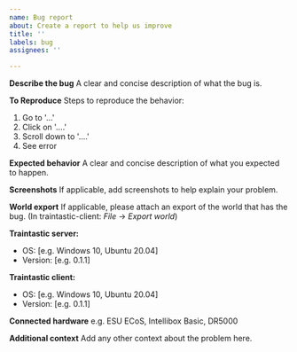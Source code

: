```yaml
---
name: Bug report
about: Create a report to help us improve
title: ''
labels: bug
assignees: ''

---
```


**Describe the bug**
A clear and concise description of what the bug is.

**To Reproduce**
Steps to reproduce the behavior:
1. Go to '...'
2. Click on '....'
3. Scroll down to '....'
4. See error

**Expected behavior**
A clear and concise description of what you expected to happen.

**Screenshots**
If applicable, add screenshots to help explain your problem.

**World export**
If applicable, please attach an export of the world that has the bug. (In traintastic-client: *File* -> *Export world*)

**Traintastic server:**
 - OS: [e.g. Windows 10, Ubuntu 20.04]
 - Version: [e.g. 0.1.1]

**Traintastic client:**
 - OS: [e.g. Windows 10, Ubuntu 20.04]
 - Version: [e.g. 0.1.1]

**Connected hardware**
e.g. ESU ECoS, Intellibox Basic, DR5000

**Additional context**
Add any other context about the problem here.
